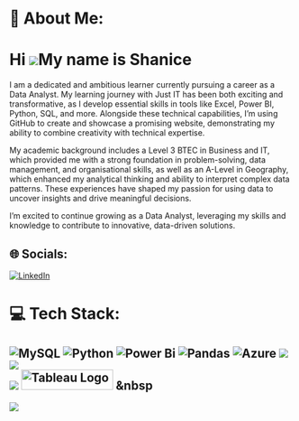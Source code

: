 # 💫 About Me:
Hi ![](https://user-images.githubusercontent.com/18350557/176309783-0785949b-9127-417c-8b55-ab5a4333674e.gif)My name is Shanice
===========================================================================================================================

I am a dedicated and ambitious learner currently pursuing a career as a Data Analyst. My learning journey with Just IT has been both exciting and transformative, as I develop essential skills in tools like Excel, Power BI, Python, SQL, and more. Alongside these technical capabilities, I’m using GitHub to create and showcase a promising website, demonstrating my ability to combine creativity with technical expertise.

My academic background includes a Level 3 BTEC in Business and IT, which provided me with a strong foundation in problem-solving, data management, and organisational skills, as well as an A-Level in Geography, which enhanced my analytical thinking and ability to interpret complex data patterns. These experiences have shaped my passion for using data to uncover insights and drive meaningful decisions.

I’m excited to continue growing as a Data Analyst, leveraging my skills and knowledge to contribute to innovative, data-driven solutions.

## 🌐 Socials:
[![LinkedIn](https://img.shields.io/badge/LinkedIn-%230077B5.svg?logo=linkedin&logoColor=white)](https://linkedin.com/in/https://www.linkedin.com/feed/) 

# 💻 Tech Stack:
![MySQL](https://img.shields.io/badge/mysql-4479A1.svg?style=for-the-badge&logo=mysql&logoColor=white) ![Python](https://img.shields.io/badge/python-3670A0?style=for-the-badge&logo=python&logoColor=ffdd54) ![Power Bi](https://img.shields.io/badge/power_bi-F2C811?style=for-the-badge&logo=powerbi&logoColor=black) ![Pandas](https://img.shields.io/badge/pandas-%23150458.svg?style=for-the-badge&logo=pandas&logoColor=white) ![Azure](https://img.shields.io/badge/azure-%230072C6.svg?style=for-the-badge&logo=microsoftazure&logoColor=white) 
![](https://github-readme-stats.vercel.app/api?username=Shanice-creator&theme=dracula&hide_border=false&include_all_commits=false&count_private=false)<br/>
![](https://github-readme-streak-stats.herokuapp.com/?user=Shanice-creator&theme=dracula&hide_border=false)<br/>
![](https://github-readme-stats.vercel.app/api/top-langs/?username=Shanice-creator&theme=dracula&hide_border=false&include_all_commits=false&count_private=false&layout=compact) 
<a href="https://tableau.com/" target="_blank" rel="noreferrer; return false;"><img src="https://raw.githubusercontent.com/gilbarbara/logos/main/logos/tableau.svg" width="163" height="36" alt="Tableau Logo" /></a>&nbsp;&nbsp
---
[![](https://visitcount.itsvg.in/api?id=Shanice-creator&icon=4&color=10)](https://visitcount.itsvg.in)

<!-- Proudly created with GPRM ( https://gprm.itsvg.in ) -->
